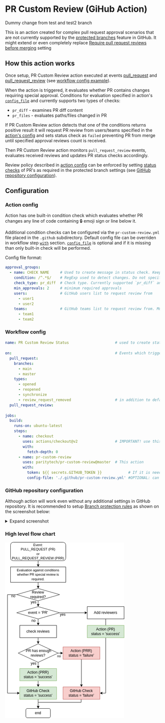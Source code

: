 # PR Custom Review (GiHub Action)

Dummy change from test and test2 branch

This is an action created for complex pull request approval scenarios that are not currently supported by the [protected branches](https://docs.github.com/en/github/administering-a-repository/defining-the-mergeability-of-pull-requests/about-protected-branches#about-branch-protection-settings) feature in GitHub. It might extend or even completely replace [Require pull request reviews before merging](https://docs.github.com/en/repositories/configuring-branches-and-merges-in-your-repository/defining-the-mergeability-of-pull-requests/about-protected-branches#require-pull-request-reviews-before-merging) setting

## How this action works

Once setup, PR Custom Review action executed at events [pull_request](https://docs.github.com/en/actions/learn-github-actions/events-that-trigger-workflows#pull_request) and [pull_request_review](https://docs.github.com/en/actions/learn-github-actions/events-that-trigger-workflows#pull_request_review) (see [workflow config example](#Workflow-config])).

When the action is triggered, it evaluates whether PR contains changes requiring special approval. Conditions for evaluation specified in action's [`config_file`](#Action-config) and currently supports two types of checks:

* `pr_diff` - examines PR diff content
* `pr_files` - evaluates paths/files changed in PR

If PR Custom Review action detects that one of the conditions returns positive result it will request PR review from users/teams specified in the [action's config](#Action-config) and sets status check as `failed` preventing PR from merge until specified approval reviews count is received.

Then PR Custom Review action monitors `pull_request_review` events, evaluates received reviews and updates PR status checks accordingly.

Review policy described in [action config](#Action-config) can be enforced by setting [status checks](https://docs.github.com/en/pull-requests/collaborating-with-pull-requests/collaborating-on-repositories-with-code-quality-features/about-status-checks) of PR's as required in the protected branch settings (see [GitHub repository configuration](#GitHub-repository-configuration)).

## Configuration

### Action config

Action has one built-in condition check which evaluates whether PR changes any line of code containing 🔒 emoji sign or line below it.

Additional condition checks can be configured via the `pr-custom-review.yml` file placed in the `.github` subdirectory. Default config file can be overriden in workflow step [`with`](https://docs.github.com/en/actions/learn-github-actions/workflow-syntax-for-github-actions#jobsjob_idstepswith) section. [`config_file`](#Action-config) is optional and if it is missing than only built-in check will be performed.

Config file format:

```yaml
approval_groups:
  - name: CHECK NAME     # Used to create message in status check. Keep it short as description of status check has limit of 140 chars
    condition: /^.*$/    # RegExp used to detect changes. Do not specify modifiers after closing slash. "gm" modifiers will be added
    check_type: pr_diff  # Check type. Currently supported `pr_diff` and `pr_files`
    min_approvals: 2     # minimum required approvals
    users:               # GitHub users list to request review from
      - user1
      - user2
    teams:               # GitHub teams list to request review from. Must be within repository organization, teams from external organizations are not supported. Specify team name(slug) only e.g 'team1' without org. 'org/team1' will lead to failure.
      - team1
      - team2
```

### Workflow config

```yaml
name: PR Custom Review Status                     # used to create status check name

on:                                               # Events which triggers action
  pull_request:
    branches:
      - main
      - master
    types:
      - opened
      - reopened
      - synchronize
      - review_request_removed                    # in addition to default events (opened, reopened, synchronize)
  pull_request_review:

jobs:
  build:
    runs-on: ubuntu-latest
    steps:
      - name: checkout
        uses: actions/checkout@v2                 # IMPORTANT! use this action as the first step
        with:
          fetch-depth: 0
      - name: pr-custom-review
        uses: paritytech/pr-custom-review@master  # This action
        with:
          token: ${{ secrets.GITHUB_TOKEN }}            # If it is needed to request reviews from teams, than token with permission to read organization is needed. Default one created by GitHub action will fail.
          config-file: './.github/pr-custom-review.yml' #OPTIONAL: can be specified to override default config_file
```

### GitHub repository configuration

Although action will work even without any additional settings in GitHub repository.
It is recommended to setup [Branch protection rules](https://docs.github.com/en/repositories/configuring-branches-and-merges-in-your-repository/defining-the-mergeability-of-pull-requests/managing-a-branch-protection-rule) as shown on the screenshot below:

<details>
<summary>Expand screenshot</summary>

![Branch protection settings](./img/github-branch-protection.png)

</details>

### High level flow chart
![High level flow chart](./img/pr-custom-review-flowchart.png)